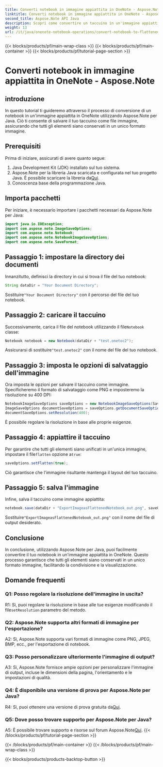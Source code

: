 ```yaml
---
title: Converti notebook in immagine appiattita in OneNote - Aspose.Note
linktitle: Converti notebook in immagine appiattita in OneNote - Aspose.Note
second_title: Aspose.Note API Java
description: Scopri come convertire un taccuino in un'immagine appiattita in OneNote utilizzando Aspose.Note per Java. Conserva tutti gli elementi in un singolo file immagine senza sforzo.
weight: 13
url: /it/java/onenote-notebook-operations/convert-notebook-to-flattened-image/
---
```


{{< blocks/products/pf/main-wrap-class >}}
{{< blocks/products/pf/main-container >}}
{{< blocks/products/pf/tutorial-page-section >}}

# Converti notebook in immagine appiattita in OneNote - Aspose.Note

## introduzione

In questo tutorial ti guideremo attraverso il processo di conversione di un notebook in un'immagine appiattita in OneNote utilizzando Aspose.Note per Java. Ciò ti consente di salvare il tuo taccuino come file immagine, assicurando che tutti gli elementi siano conservati in un unico formato immagine.

## Prerequisiti

Prima di iniziare, assicurati di avere quanto segue:

1. Java Development Kit (JDK) installato sul tuo sistema.
2.  Aspose.Note per la libreria Java scaricata e configurata nel tuo progetto Java. È possibile scaricare la libreria da[Qui](https://releases.aspose.com/note/java/).
3. Conoscenza base della programmazione Java.

## Importa pacchetti

Per iniziare, è necessario importare i pacchetti necessari da Aspose.Note per Java:

```java
import java.io.IOException;
import com.aspose.note.ImageSaveOptions;
import com.aspose.note.Notebook;
import com.aspose.note.NotebookImageSaveOptions;
import com.aspose.note.SaveFormat;
```

## Passaggio 1: impostare la directory dei documenti

Innanzitutto, definisci la directory in cui si trova il file del tuo notebook:

```java
String dataDir = "Your Document Directory";
```

 Sostituire`"Your Document Directory"` con il percorso del file del tuo notebook.

## Passaggio 2: caricare il taccuino

 Successivamente, carica il file del notebook utilizzando il file`Notebook` classe:

```java
Notebook notebook = new Notebook(dataDir + "test.onetoc2");
```

 Assicurarsi di sostituire`"test.onetoc2"` con il nome del file del tuo notebook.

## Passaggio 3: imposta le opzioni di salvataggio dell'immagine

Ora imposta le opzioni per salvare il taccuino come immagine. Specificheremo il formato di salvataggio come PNG e imposteremo la risoluzione su 400 DPI:

```java
NotebookImageSaveOptions saveOptions = new NotebookImageSaveOptions(SaveFormat.Png);
ImageSaveOptions documentSaveOptions = saveOptions.getDocumentSaveOptions();
documentSaveOptions.setResolution(400);
```

È possibile regolare la risoluzione in base alle proprie esigenze.

## Passaggio 4: appiattire il taccuino

Per garantire che tutti gli elementi siano unificati in un'unica immagine, impostare il file`flatten` opzione a`true`:

```java
saveOptions.setFlatten(true);
```

Ciò garantisce che l'immagine risultante mantenga il layout del tuo taccuino.

## Passaggio 5: salva l'immagine

Infine, salva il taccuino come immagine appiattita:

```java
notebook.save(dataDir + "ExportImageasFlattenedNotebook_out.png", saveOptions);
```

 Sostituire`"ExportImageasFlattenedNotebook_out.png"` con il nome del file di output desiderato.

## Conclusione

In conclusione, utilizzando Aspose.Note per Java, puoi facilmente convertire il tuo notebook in un'immagine appiattita in OneNote. Questo processo garantisce che tutti gli elementi siano conservati in un unico formato immagine, facilitando la condivisione e la visualizzazione.

## Domande frequenti

### Q1: Posso regolare la risoluzione dell'immagine in uscita?

 R1: Sì, puoi regolare la risoluzione in base alle tue esigenze modificando il file`setResolution` parametro del metodo.

### Q2: Aspose.Note supporta altri formati di immagine per l'esportazione?

A2: Sì, Aspose.Note supporta vari formati di immagine come PNG, JPEG, BMP, ecc., per l'esportazione di notebook.

### Q3: Posso personalizzare ulteriormente l'immagine di output?

A3: Sì, Aspose.Note fornisce ampie opzioni per personalizzare l'immagine di output, incluse le dimensioni della pagina, l'orientamento e le impostazioni di qualità.

### Q4: È disponibile una versione di prova per Aspose.Note per Java?

 R4: Sì, puoi ottenere una versione di prova gratuita da[Qui](https://releases.aspose.com/).

### Q5: Dove posso trovare supporto per Aspose.Note per Java?

 A5: È possibile trovare supporto e risorse sul forum Aspose.Note[Qui](https://forum.aspose.com/c/note/28).
{{< /blocks/products/pf/tutorial-page-section >}}

{{< /blocks/products/pf/main-container >}}
{{< /blocks/products/pf/main-wrap-class >}}

{{< blocks/products/products-backtop-button >}}
